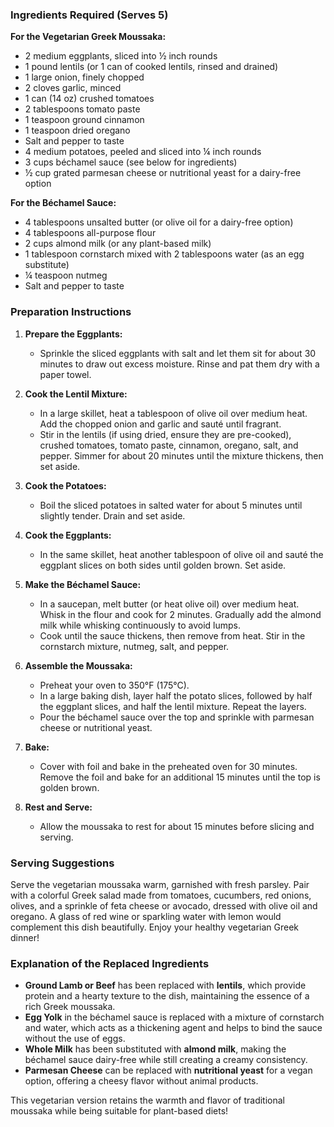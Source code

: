 ### Ingredients Required (Serves 5)

**For the Vegetarian Greek Moussaka:**
- 2 medium eggplants, sliced into ½ inch rounds
- 1 pound lentils (or 1 can of cooked lentils, rinsed and drained)
- 1 large onion, finely chopped
- 2 cloves garlic, minced
- 1 can (14 oz) crushed tomatoes
- 2 tablespoons tomato paste
- 1 teaspoon ground cinnamon
- 1 teaspoon dried oregano
- Salt and pepper to taste
- 4 medium potatoes, peeled and sliced into ¼ inch rounds
- 3 cups béchamel sauce (see below for ingredients)
- ½ cup grated parmesan cheese or nutritional yeast for a dairy-free option

**For the Béchamel Sauce:**
- 4 tablespoons unsalted butter (or olive oil for a dairy-free option)
- 4 tablespoons all-purpose flour
- 2 cups almond milk (or any plant-based milk)
- 1 tablespoon cornstarch mixed with 2 tablespoons water (as an egg substitute)
- ¼ teaspoon nutmeg
- Salt and pepper to taste

### Preparation Instructions

1. **Prepare the Eggplants:**
   - Sprinkle the sliced eggplants with salt and let them sit for about 30 minutes to draw out excess moisture. Rinse and pat them dry with a paper towel.

2. **Cook the Lentil Mixture:**
   - In a large skillet, heat a tablespoon of olive oil over medium heat. Add the chopped onion and garlic and sauté until fragrant. 
   - Stir in the lentils (if using dried, ensure they are pre-cooked), crushed tomatoes, tomato paste, cinnamon, oregano, salt, and pepper. Simmer for about 20 minutes until the mixture thickens, then set aside.

3. **Cook the Potatoes:**
   - Boil the sliced potatoes in salted water for about 5 minutes until slightly tender. Drain and set aside.

4. **Cook the Eggplants:**
   - In the same skillet, heat another tablespoon of olive oil and sauté the eggplant slices on both sides until golden brown. Set aside.

5. **Make the Béchamel Sauce:**
   - In a saucepan, melt butter (or heat olive oil) over medium heat. Whisk in the flour and cook for 2 minutes. Gradually add the almond milk while whisking continuously to avoid lumps. 
   - Cook until the sauce thickens, then remove from heat. Stir in the cornstarch mixture, nutmeg, salt, and pepper.

6. **Assemble the Moussaka:**
   - Preheat your oven to 350°F (175°C).
   - In a large baking dish, layer half the potato slices, followed by half the eggplant slices, and half the lentil mixture. Repeat the layers.
   - Pour the béchamel sauce over the top and sprinkle with parmesan cheese or nutritional yeast.

7. **Bake:**
   - Cover with foil and bake in the preheated oven for 30 minutes. Remove the foil and bake for an additional 15 minutes until the top is golden brown.

8. **Rest and Serve:**
   - Allow the moussaka to rest for about 15 minutes before slicing and serving.

### Serving Suggestions
Serve the vegetarian moussaka warm, garnished with fresh parsley. Pair with a colorful Greek salad made from tomatoes, cucumbers, red onions, olives, and a sprinkle of feta cheese or avocado, dressed with olive oil and oregano. A glass of red wine or sparkling water with lemon would complement this dish beautifully. Enjoy your healthy vegetarian Greek dinner!

### Explanation of the Replaced Ingredients
- **Ground Lamb or Beef** has been replaced with **lentils**, which provide protein and a hearty texture to the dish, maintaining the essence of a rich Greek moussaka.
- **Egg Yolk** in the béchamel sauce is replaced with a mixture of cornstarch and water, which acts as a thickening agent and helps to bind the sauce without the use of eggs.
- **Whole Milk** has been substituted with **almond milk**, making the béchamel sauce dairy-free while still creating a creamy consistency.
- **Parmesan Cheese** can be replaced with **nutritional yeast** for a vegan option, offering a cheesy flavor without animal products.

This vegetarian version retains the warmth and flavor of traditional moussaka while being suitable for plant-based diets!
